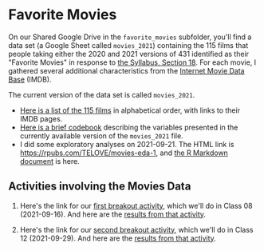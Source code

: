 # Favorite Movies

On our Shared Google Drive in the `favorite_movies` subfolder, you'll find a data set (a Google Sheet called `movies_2021`) containing the 115 films that people taking either the 2020 and 2021 versions of 431 identified as their "Favorite Movies" in response to [the Syllabus, Section 18](https://thomaselove.github.io/431-2021-syllabus/movies.html). For each movie, I gathered several additional characteristics from the [Internet Movie Data Base](https://www.imdb.com/) (IMDB).

The current version of the data set is called `movies_2021`.

- [Here is a list of the 115 films](https://github.com/THOMASELOVE/431-2021/blob/main/classes/movies/movies_list.md) in alphabetical order, with links to their IMDB pages.
- [Here is a brief codebook](https://github.com/THOMASELOVE/431-2021/blob/main/classes/movies/movies_codebook.md) describing the variables presented in the currently available version of the `movies_2021` file.
- I did some exploratory analyses on 2021-09-21. The HTML link is https://rpubs.com/TELOVE/movies-eda-1, and [the R Markdown document](https://github.com/THOMASELOVE/431-2021/blob/main/classes/movies/movies_eda1.Rmd) is here.

## Activities involving the Movies Data

1. Here's the link for our [first breakout activity](breakout1.md), which we'll do in Class 08 (2021-09-16). And here are the [results from that activity](https://github.com/THOMASELOVE/431-2021/blob/main/classes/movies/results1.md).

2. Here's the link for our [second breakout activity](breakout2.md), which we'll do in Class 12 (2021-09-29). And here are the [results from that activity](https://github.com/THOMASELOVE/431-2021/blob/main/classes/movies/results2.md).
